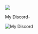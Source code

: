 ![]([https://media.tenor.com/m1yjU7NaDm0AAAAM/anime.gif](https://i.gifer.com/YNXo.gif))

My Discord-


![My Discord](https://discord-readme-badge.vercel.app/api?id=775717417845522442)
